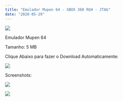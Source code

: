 ```yaml
---
title: "Emulador Mupen 64 - XBOX 360 RGH - JTAG"
date: "2020-05-29"
---
```


[![](https://1.bp.blogspot.com/-jxwHYT3o0KA/XtBjLqhVf6I/AAAAAAAAHd4/zLO4WS_yclkxNVN2hmqj1RfJTLydm0vIwCK4BGAsYHg/s320/mupen_64{df0b4067d4cf89da3ca8e6c7a68e90e99b01985f87ec33497998002e9f13b411}2BAlemao{df0b4067d4cf89da3ca8e6c7a68e90e99b01985f87ec33497998002e9f13b411}2B360.jpg)](https://1.bp.blogspot.com/-jxwHYT3o0KA/XtBjLqhVf6I/AAAAAAAAHd4/zLO4WS_yclkxNVN2hmqj1RfJTLydm0vIwCK4BGAsYHg/mupen_64{df0b4067d4cf89da3ca8e6c7a68e90e99b01985f87ec33497998002e9f13b411}2BAlemao{df0b4067d4cf89da3ca8e6c7a68e90e99b01985f87ec33497998002e9f13b411}2B360.jpg)

Emulador Mupen 64

Tamanho: 5 MB

Clique Abaixo para fazer o Download Automaticamente:

[![](https://1.bp.blogspot.com/-7OHuV8amnz4/XtBf9NtCWFI/AAAAAAAAHbw/hpyh0G0k3GswviMYsgdBXyVf0x6_jnf_ACK4BGAsYHg/MEGA.png)](https://zee.gl/BWLa)

Screenshots:

[![](https://1.bp.blogspot.com/-_vNBwbDP1og/XtBjfMXsrTI/AAAAAAAAHec/E5NmEV0q3Ag1KX5xCcS4Th-DeWgXDOKyACK4BGAsYHg/s320/Emulador-Mupen64-xbox-360-RGH.jpg)](https://1.bp.blogspot.com/-_vNBwbDP1og/XtBjfMXsrTI/AAAAAAAAHec/E5NmEV0q3Ag1KX5xCcS4Th-DeWgXDOKyACK4BGAsYHg/Emulador-Mupen64-xbox-360-RGH.jpg)

[![](https://1.bp.blogspot.com/-Kf8WWUonbvg/XtBjfv4XEFI/AAAAAAAAHeg/kBMnZQnmfAsC9PpJfvYwutpDqyz5tA-ZACK4BGAsYHg/s320/maxresdefault.jpg)](https://1.bp.blogspot.com/-Kf8WWUonbvg/XtBjfv4XEFI/AAAAAAAAHeg/kBMnZQnmfAsC9PpJfvYwutpDqyz5tA-ZACK4BGAsYHg/maxresdefault.jpg)
